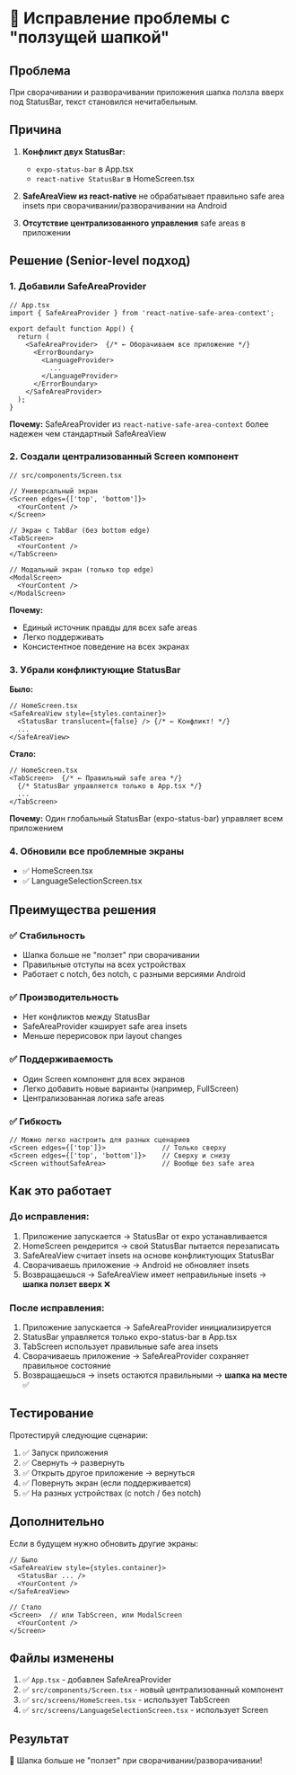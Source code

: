# 🔧 Исправление проблемы с "ползущей шапкой"

## Проблема
При сворачивании и разворачивании приложения шапка ползла вверх под StatusBar, текст становился нечитабельным.

## Причина
1. **Конфликт двух StatusBar:**
   - `expo-status-bar` в App.tsx
   - `react-native StatusBar` в HomeScreen.tsx

2. **SafeAreaView из react-native** не обрабатывает правильно safe area insets при сворачивании/разворачивании на Android

3. **Отсутствие централизованного управления** safe areas в приложении

## Решение (Senior-level подход)

### 1. Добавили SafeAreaProvider
```tsx
// App.tsx
import { SafeAreaProvider } from 'react-native-safe-area-context';

export default function App() {
  return (
    <SafeAreaProvider>  {/* ← Оборачиваем все приложение */}
      <ErrorBoundary>
        <LanguageProvider>
          ...
        </LanguageProvider>
      </ErrorBoundary>
    </SafeAreaProvider>
  );
}
```

**Почему:** SafeAreaProvider из `react-native-safe-area-context` более надежен чем стандартный SafeAreaView

### 2. Создали централизованный Screen компонент
```tsx
// src/components/Screen.tsx

// Универсальный экран
<Screen edges={['top', 'bottom']}>
  <YourContent />
</Screen>

// Экран с TabBar (без bottom edge)
<TabScreen>
  <YourContent />
</TabScreen>

// Модальный экран (только top edge)
<ModalScreen>
  <YourContent />
</ModalScreen>
```

**Почему:**
- Единый источник правды для всех safe areas
- Легко поддерживать
- Консистентное поведение на всех экранах

### 3. Убрали конфликтующие StatusBar
**Было:**
```tsx
// HomeScreen.tsx
<SafeAreaView style={styles.container}>
  <StatusBar translucent={false} /> {/* ← Конфликт! */}
  ...
</SafeAreaView>
```

**Стало:**
```tsx
// HomeScreen.tsx
<TabScreen>  {/* ← Правильный safe area */}
  {/* StatusBar управляется только в App.tsx */}
  ...
</TabScreen>
```

**Почему:** Один глобальный StatusBar (expo-status-bar) управляет всем приложением

### 4. Обновили все проблемные экраны
- ✅ HomeScreen.tsx
- ✅ LanguageSelectionScreen.tsx

## Преимущества решения

### ✅ Стабильность
- Шапка больше не "ползет" при сворачивании
- Правильные отступы на всех устройствах
- Работает с notch, без notch, с разными версиями Android

### ✅ Производительность
- Нет конфликтов между StatusBar
- SafeAreaProvider кэширует safe area insets
- Меньше перерисовок при layout changes

### ✅ Поддерживаемость
- Один Screen компонент для всех экранов
- Легко добавить новые варианты (например, FullScreen)
- Централизованная логика safe areas

### ✅ Гибкость
```tsx
// Можно легко настроить для разных сценариев
<Screen edges={['top']}>              // Только сверху
<Screen edges={['top', 'bottom']}>    // Сверху и снизу
<Screen withoutSafeArea>              // Вообще без safe area
```

## Как это работает

### До исправления:
1. Приложение запускается → StatusBar от expo устанавливается
2. HomeScreen рендерится → свой StatusBar пытается перезаписать
3. SafeAreaView считает insets на основе конфликтующих StatusBar
4. Сворачиваешь приложение → Android не обновляет insets
5. Возвращаешься → SafeAreaView имеет неправильные insets → **шапка ползет вверх** ❌

### После исправления:
1. Приложение запускается → SafeAreaProvider инициализируется
2. StatusBar управляется только expo-status-bar в App.tsx
3. TabScreen использует правильные safe area insets
4. Сворачиваешь приложение → SafeAreaProvider сохраняет правильное состояние
5. Возвращаешься → insets остаются правильными → **шапка на месте** ✅

## Тестирование

Протестируй следующие сценарии:
1. ✅ Запуск приложения
2. ✅ Свернуть → развернуть
3. ✅ Открыть другое приложение → вернуться
4. ✅ Повернуть экран (если поддерживается)
5. ✅ На разных устройствах (с notch / без notch)

## Дополнительно

Если в будущем нужно обновить другие экраны:
```tsx
// Было
<SafeAreaView style={styles.container}>
  <StatusBar ... />
  <YourContent />
</SafeAreaView>

// Стало
<Screen>  // или TabScreen, или ModalScreen
  <YourContent />
</Screen>
```

## Файлы изменены
1. ✅ `App.tsx` - добавлен SafeAreaProvider
2. ✅ `src/components/Screen.tsx` - новый централизованный компонент
3. ✅ `src/screens/HomeScreen.tsx` - использует TabScreen
4. ✅ `src/screens/LanguageSelectionScreen.tsx` - использует Screen

## Результат
🎉 Шапка больше не "ползет" при сворачивании/разворачивании!
